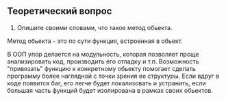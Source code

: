 ## Теоретический вопрос

1. Опишите своими словами, что такое метод обьекта.

Метод обьекта - это по сути функция, встроенная в обьект.

В ООП упор делается на модульность, которая позволяет проще анализировать код, производить его отладку и т.п.
Возможность "привязать" функцию к конкретному обьекту помогает сделать программу более наглядной с точки зрения ее структуры.
Если вдруг в коде появится баг, его легче будет локализовать и устранить, если большая часть функций будет изолирована в рамках своих обьектов.

